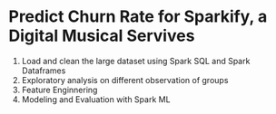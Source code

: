 # Predict Churn Rate for Sparkify, a Digital Musical Servives

1. Load and clean the large dataset using Spark SQL and Spark Dataframes
2. Exploratory analysis on different observation of groups
3. Feature Enginnering 
4. Modeling and Evaluation with Spark ML
